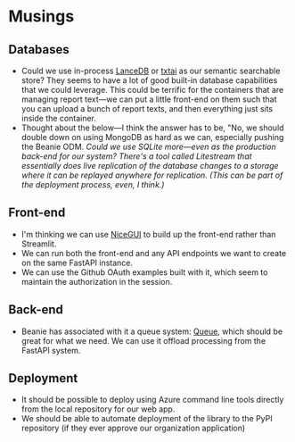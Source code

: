 # Musings

## Databases

- Could we use in-process [LanceDB](https://lancedb.github.io/lancedb/) or [txtai](https://neuml.github.io/txtai/) as our semantic searchable store? They seems to have a lot of good built-in database capabilities that we could leverage. This could be terrific for the containers that are managing report text—we can put a little front-end on them such that you can upload a bunch of report texts, and then everything just sits inside the container.
- Thought about the below—I think the answer has to be, "No, we should double down on using MongoDB as hard as we can, especially pushing the Beanie ODM.
_Could we use SQLite more—even as the production back-end for our system? There's a tool called Litestream that essentially does live replication of the database changes to a storage where it can be replayed anywhere for replication. (This can be part of the deployment process, even, I think.)_

## Front-end

- I'm thinking we can use [NiceGUI](https://nicegui.io) to build up the front-end rather than Streamlit.
- We can run both the front-end and any API endpoints we want to create on the same FastAPI instance.
- We can use the Github OAuth examples built with it, which seem to maintain the authorization in the session.

## Back-end

- Beanie has associated with it a queue system: [Queue](https://beanie-odm.dev/batteries/queue/), which should be great for what we need. We can use it offload processing from the FastAPI system.

## Deployment

- It should be possible to deploy using Azure command line tools directly from the local repository for our web app.
- We should be able to automate deployment of the library to the PyPI repository (if they ever approve our organization application)
